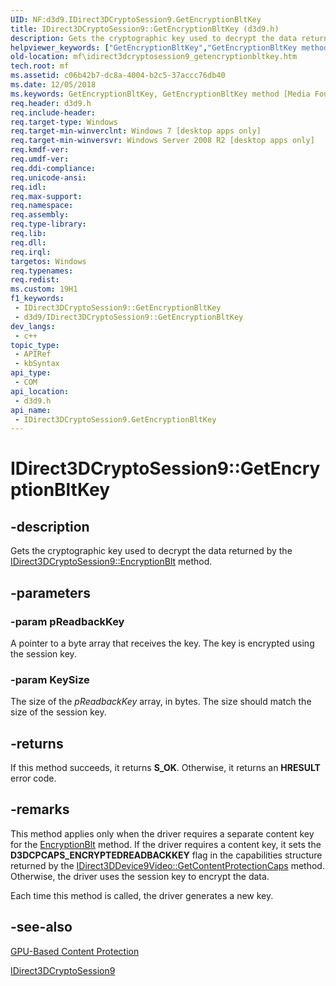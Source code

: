 ```yaml
---
UID: NF:d3d9.IDirect3DCryptoSession9.GetEncryptionBltKey
title: IDirect3DCryptoSession9::GetEncryptionBltKey (d3d9.h)
description: Gets the cryptographic key used to decrypt the data returned by the IDirect3DCryptoSession9::EncryptionBlt method.
helpviewer_keywords: ["GetEncryptionBltKey","GetEncryptionBltKey method [Media Foundation]","GetEncryptionBltKey method [Media Foundation]","IDirect3DCryptoSession9 interface","IDirect3DCryptoSession9 interface [Media Foundation]","GetEncryptionBltKey method","IDirect3DCryptoSession9.GetEncryptionBltKey","IDirect3DCryptoSession9::GetEncryptionBltKey","d3d9/IDirect3DCryptoSession9::GetEncryptionBltKey","mf.idirect3dcryptosession9_getencryptionbltkey"]
old-location: mf\idirect3dcryptosession9_getencryptionbltkey.htm
tech.root: mf
ms.assetid: c06b42b7-dc8a-4004-b2c5-37accc76db40
ms.date: 12/05/2018
ms.keywords: GetEncryptionBltKey, GetEncryptionBltKey method [Media Foundation], GetEncryptionBltKey method [Media Foundation],IDirect3DCryptoSession9 interface, IDirect3DCryptoSession9 interface [Media Foundation],GetEncryptionBltKey method, IDirect3DCryptoSession9.GetEncryptionBltKey, IDirect3DCryptoSession9::GetEncryptionBltKey, d3d9/IDirect3DCryptoSession9::GetEncryptionBltKey, mf.idirect3dcryptosession9_getencryptionbltkey
req.header: d3d9.h
req.include-header: 
req.target-type: Windows
req.target-min-winverclnt: Windows 7 [desktop apps only]
req.target-min-winversvr: Windows Server 2008 R2 [desktop apps only]
req.kmdf-ver: 
req.umdf-ver: 
req.ddi-compliance: 
req.unicode-ansi: 
req.idl: 
req.max-support: 
req.namespace: 
req.assembly: 
req.type-library: 
req.lib: 
req.dll: 
req.irql: 
targetos: Windows
req.typenames: 
req.redist: 
ms.custom: 19H1
f1_keywords:
 - IDirect3DCryptoSession9::GetEncryptionBltKey
 - d3d9/IDirect3DCryptoSession9::GetEncryptionBltKey
dev_langs:
 - c++
topic_type:
 - APIRef
 - kbSyntax
api_type:
 - COM
api_location:
 - d3d9.h
api_name:
 - IDirect3DCryptoSession9.GetEncryptionBltKey
---
```


# IDirect3DCryptoSession9::GetEncryptionBltKey


## -description

Gets the cryptographic key used to decrypt the data returned by the <a href="/windows/desktop/api/d3d9/nf-d3d9-idirect3dcryptosession9-encryptionblt">IDirect3DCryptoSession9::EncryptionBlt</a> method.

## -parameters

### -param pReadbackKey

A pointer to a byte array that receives the key. The key is encrypted using the session key.

### -param KeySize

The size of the <i>pReadbackKey</i> array, in bytes. The size should match the size of the session key.

## -returns

If this method succeeds, it returns <b xmlns:loc="http://microsoft.com/wdcml/l10n">S_OK</b>. Otherwise, it returns an <b xmlns:loc="http://microsoft.com/wdcml/l10n">HRESULT</b> error code.

## -remarks

This method applies only when the driver requires a separate content key for the <a href="/windows/desktop/api/d3d9/nf-d3d9-idirect3dcryptosession9-encryptionblt">EncryptionBlt</a> method. If the driver requires a content key, it sets the <b>D3DCPCAPS_ENCRYPTEDREADBACKKEY</b> flag in the capabilities structure returned by the <a href="/windows/desktop/api/d3d9/nf-d3d9-idirect3ddevice9video-getcontentprotectioncaps">IDirect3DDevice9Video::GetContentProtectionCaps</a> method. Otherwise, the driver uses the session key to encrypt the data.

Each time this method is called, the driver generates a new key.

## -see-also

<a href="/windows/desktop/medfound/gpu-based-content-protection">GPU-Based Content Protection</a>



<a href="/windows/desktop/api/d3d9/nn-d3d9-idirect3dcryptosession9">IDirect3DCryptoSession9</a>